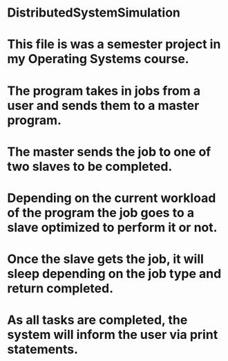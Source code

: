 # DistributedSystemSimulation
# This file is was a semester project in my Operating Systems course. 
# The program takes in jobs from a user and sends them to a master program. 
# The master sends the job to one of two slaves to be completed. 
# Depending on the current workload of the program the job goes to a slave optimized to perform it or not. 
# Once the slave gets the job, it will sleep depending on the job type and return completed. 
# As all tasks are completed, the system will inform the user via print statements. 
